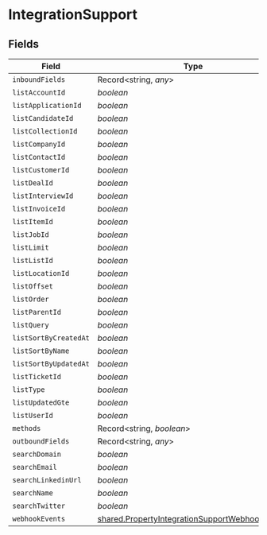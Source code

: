# IntegrationSupport


## Fields

| Field                                                                                                                   | Type                                                                                                                    | Required                                                                                                                | Description                                                                                                             |
| ----------------------------------------------------------------------------------------------------------------------- | ----------------------------------------------------------------------------------------------------------------------- | ----------------------------------------------------------------------------------------------------------------------- | ----------------------------------------------------------------------------------------------------------------------- |
| `inboundFields`                                                                                                         | Record<string, *any*>                                                                                                   | :heavy_minus_sign:                                                                                                      | N/A                                                                                                                     |
| `listAccountId`                                                                                                         | *boolean*                                                                                                               | :heavy_minus_sign:                                                                                                      | N/A                                                                                                                     |
| `listApplicationId`                                                                                                     | *boolean*                                                                                                               | :heavy_minus_sign:                                                                                                      | N/A                                                                                                                     |
| `listCandidateId`                                                                                                       | *boolean*                                                                                                               | :heavy_minus_sign:                                                                                                      | N/A                                                                                                                     |
| `listCollectionId`                                                                                                      | *boolean*                                                                                                               | :heavy_minus_sign:                                                                                                      | N/A                                                                                                                     |
| `listCompanyId`                                                                                                         | *boolean*                                                                                                               | :heavy_minus_sign:                                                                                                      | N/A                                                                                                                     |
| `listContactId`                                                                                                         | *boolean*                                                                                                               | :heavy_minus_sign:                                                                                                      | N/A                                                                                                                     |
| `listCustomerId`                                                                                                        | *boolean*                                                                                                               | :heavy_minus_sign:                                                                                                      | N/A                                                                                                                     |
| `listDealId`                                                                                                            | *boolean*                                                                                                               | :heavy_minus_sign:                                                                                                      | N/A                                                                                                                     |
| `listInterviewId`                                                                                                       | *boolean*                                                                                                               | :heavy_minus_sign:                                                                                                      | N/A                                                                                                                     |
| `listInvoiceId`                                                                                                         | *boolean*                                                                                                               | :heavy_minus_sign:                                                                                                      | N/A                                                                                                                     |
| `listItemId`                                                                                                            | *boolean*                                                                                                               | :heavy_minus_sign:                                                                                                      | N/A                                                                                                                     |
| `listJobId`                                                                                                             | *boolean*                                                                                                               | :heavy_minus_sign:                                                                                                      | N/A                                                                                                                     |
| `listLimit`                                                                                                             | *boolean*                                                                                                               | :heavy_minus_sign:                                                                                                      | N/A                                                                                                                     |
| `listListId`                                                                                                            | *boolean*                                                                                                               | :heavy_minus_sign:                                                                                                      | N/A                                                                                                                     |
| `listLocationId`                                                                                                        | *boolean*                                                                                                               | :heavy_minus_sign:                                                                                                      | N/A                                                                                                                     |
| `listOffset`                                                                                                            | *boolean*                                                                                                               | :heavy_minus_sign:                                                                                                      | N/A                                                                                                                     |
| `listOrder`                                                                                                             | *boolean*                                                                                                               | :heavy_minus_sign:                                                                                                      | N/A                                                                                                                     |
| `listParentId`                                                                                                          | *boolean*                                                                                                               | :heavy_minus_sign:                                                                                                      | N/A                                                                                                                     |
| `listQuery`                                                                                                             | *boolean*                                                                                                               | :heavy_minus_sign:                                                                                                      | N/A                                                                                                                     |
| `listSortByCreatedAt`                                                                                                   | *boolean*                                                                                                               | :heavy_minus_sign:                                                                                                      | N/A                                                                                                                     |
| `listSortByName`                                                                                                        | *boolean*                                                                                                               | :heavy_minus_sign:                                                                                                      | N/A                                                                                                                     |
| `listSortByUpdatedAt`                                                                                                   | *boolean*                                                                                                               | :heavy_minus_sign:                                                                                                      | N/A                                                                                                                     |
| `listTicketId`                                                                                                          | *boolean*                                                                                                               | :heavy_minus_sign:                                                                                                      | N/A                                                                                                                     |
| `listType`                                                                                                              | *boolean*                                                                                                               | :heavy_minus_sign:                                                                                                      | N/A                                                                                                                     |
| `listUpdatedGte`                                                                                                        | *boolean*                                                                                                               | :heavy_minus_sign:                                                                                                      | N/A                                                                                                                     |
| `listUserId`                                                                                                            | *boolean*                                                                                                               | :heavy_minus_sign:                                                                                                      | N/A                                                                                                                     |
| `methods`                                                                                                               | Record<string, *boolean*>                                                                                               | :heavy_minus_sign:                                                                                                      | N/A                                                                                                                     |
| `outboundFields`                                                                                                        | Record<string, *any*>                                                                                                   | :heavy_minus_sign:                                                                                                      | N/A                                                                                                                     |
| `searchDomain`                                                                                                          | *boolean*                                                                                                               | :heavy_minus_sign:                                                                                                      | N/A                                                                                                                     |
| `searchEmail`                                                                                                           | *boolean*                                                                                                               | :heavy_minus_sign:                                                                                                      | N/A                                                                                                                     |
| `searchLinkedinUrl`                                                                                                     | *boolean*                                                                                                               | :heavy_minus_sign:                                                                                                      | N/A                                                                                                                     |
| `searchName`                                                                                                            | *boolean*                                                                                                               | :heavy_minus_sign:                                                                                                      | N/A                                                                                                                     |
| `searchTwitter`                                                                                                         | *boolean*                                                                                                               | :heavy_minus_sign:                                                                                                      | N/A                                                                                                                     |
| `webhookEvents`                                                                                                         | [shared.PropertyIntegrationSupportWebhookEvents](../../../sdk/models/shared/propertyintegrationsupportwebhookevents.md) | :heavy_minus_sign:                                                                                                      | N/A                                                                                                                     |